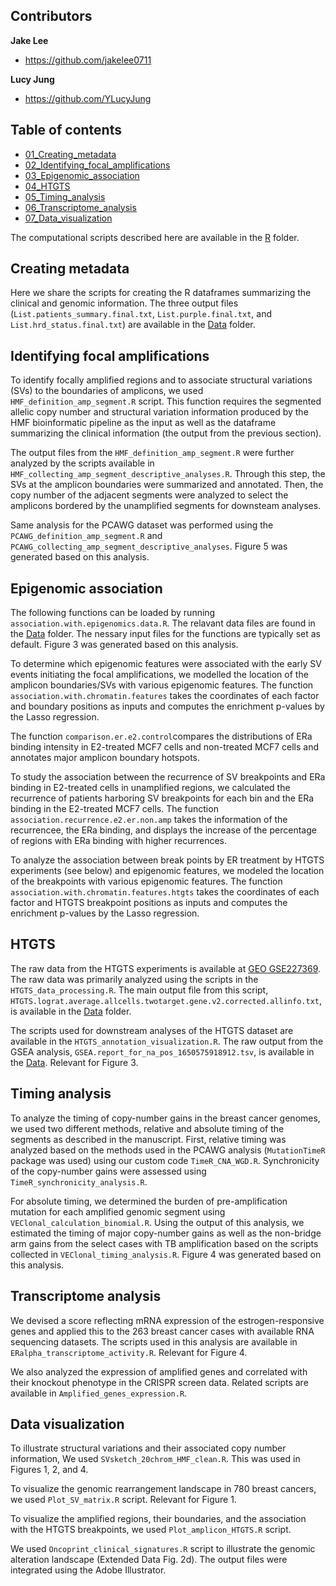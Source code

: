 ## Contributors

**Jake Lee**
- <https://github.com/jakelee0711>

**Lucy Jung**
- <https://github.com/YLucyJung>

## Table of contents

- [01_Creating_metadata](#Creating-metadata)
- [02_Identifying_focal_amplifications](#Identifying-focal-amplifications)
- [03_Epigenomic_association](#Epigenomic-association)
- [04_HTGTS](#HTGTS)
- [05_Timing_analysis](#Timing-analysis)
- [06_Transcriptome_analysis](#Transcriptome-analysis)
- [07_Data_visualization](#Data-visualization)

The computational scripts described here are available in the [R](https://github.com/parklab/focal-amplification/blob/main/R) folder.

## Creating metadata
Here we share the scripts for creating the R dataframes summarizing the clinical and genomic information. The three output files (`List.patients_summary.final.txt`, `List.purple.final.txt`, and `List.hrd_status.final.txt`) are available in the <a href="https://github.com/parklab/focal-amplification/blob/main/Data">Data</a> folder.

## Identifying focal amplifications
To identify focally amplified regions and to associate structural variations (SVs) to the boundaries of amplicons, we used `HMF_definition_amp_segment.R` script. This function requires the segmented allelic copy number and structural variation information produced by the HMF bioinformatic pipeline as the input as well as the dataframe summarizing the clinical information (the output from the previous section).

The output files from the `HMF_definition_amp_segment.R` were further analyzed by the scripts available in `HMF_collecting_amp_segment_descriptive_analyses.R`. Through this step, the SVs at the amplicon boundaries were summarized and annotated. Then, the copy number of the adjacent segments were analyzed to select the amplicons bordered by the unamplified segments for downsteam analyses.

Same analysis for the PCAWG dataset was performed using the `PCAWG_definition_amp_segment.R` and `PCAWG_collecting_amp_segment_descriptive_analyses`. Figure 5 was generated based on this analysis.

## Epigenomic association
The following functions can be loaded by running `association.with.epigenomics.data.R`. The relavant data files are found in the <a href="https://github.com/parklab/focal-amplification/blob/main/Data">Data</a> folder. The nessary input files for the functions are typically set as default. Figure 3 was generated based on this analysis.

To determine which epigenomic features were associated with the early SV events initiating the focal amplifications, we modelled the location of the amplicon boundaries/SVs with various epigenomic features. The function `association.with.chromatin.features` takes the coordinates of each factor and boundary positions as inputs and computes the enrichment p-values by the Lasso regression. 

The function `comparison.er.e2.control`compares the distributions of ERa binding intensity in E2-treated MCF7 cells and non-treated MCF7 cells and annotates major amplicon boundary hotspots.  

To study the association between the recurrence of SV breakpoints and ERa binding in E2-treated cells in unamplified regions, we calculated the recurrence of patients harboring SV breakpoints for each bin and the ERa binding in the E2-treated MCF7 cells. The function `association.recurrence.e2.er.non.amp` takes the information of the recurrencee, the ERa binding, and displays the increase of the percentage of regions with ERa binding with higher recurrences.

To analyze the association between break points by ER treatment by HTGTS experiments (see below) and epigenomic features, 
we modeled the location of the breakpoints with various epigenomic features. The function `association.with.chromatin.features.htgts` takes the coordinates of each factor and HTGTS breakpoint positions as inputs and computes the enrichment p-values by the Lasso regression. 

## HTGTS
The raw data from the HTGTS experiments is available at [GEO GSE227369](https://www.ncbi.nlm.nih.gov/geo/query/acc.cgi?acc=GSE227369). The raw data was primarily analyzed using the scripts in the `HTGTS_data_processing.R`. The main output file from this script, `HTGTS.lograt.average.allcells.twotarget.gene.v2.corrected.allinfo.txt`, is available in the <a href="https://github.com/parklab/focal-amplification/blob/main/Data">Data</a> folder.

The scripts used for downstream analyses of the HTGTS dataset are available in the `HTGTS_annotation_visualization.R`. The raw output from the GSEA analysis, `GSEA.report_for_na_pos_1650575918912.tsv`, is available in the <a href="https://github.com/parklab/focal-amplification/blob/main/Data">Data</a>. Relevant for Figure 3.

## Timing analysis
To analyze the timing of copy-number gains in the breast cancer genomes, we used two different methods, relative and absolute timing of the segments as described in the manuscript. First, relative timing was analyzed based on the methods used in the PCAWG analysis (`MutationTimeR` package was used) using our custom code `TimeR_CNA_WGD.R`. Synchronicity of the copy-number gains were assessed using `TimeR_synchronicity_analysis.R`.

For absolute timing, we determined the burden of pre-amplification mutation for each amplified genomic segment using `VEClonal_calculation_binomial.R`. Using the output of this analysis, we estimated the timing of major copy-number gains as well as the non-bridge arm gains from the select cases with TB amplification based on the scripts collected in `VEClonal_timing_analysis.R`. Figure 4 was generated based on this analysis.

## Transcriptome analysis
We devised a score reflecting mRNA expression of the estrogen-responsive genes and applied this to the 263 breast cancer cases with available RNA sequencing datasets. The scripts used in this analysis are available in `ERalpha_transcriptome_activity.R`. Relevant for Figure 4.

We also analyzed the expression of amplified genes and correlated with their knockout phenotype in the CRISPR screen data. Related scripts are available in `Amplified_genes_expression.R`.

## Data visualization
To illustrate structural variations and their associated copy number information, We used `SVsketch_20chrom_HMF_clean.R`. This was used in Figures 1, 2, and 4.

To visualize the genomic rearrangement landscape in 780 breast cancers, we used `Plot_SV_matrix.R` script. Relevant for Figure 1.

To visualize the amplified regions, their boundaries, and the association with the HTGTS breakpoints, we used `Plot_amplicon_HTGTS.R` script.

We used `Oncoprint_clinical_signatures.R` script to illustrate the genomic alteration landscape (Extended Data Fig. 2d). The output files were integrated using the Adobe Illustrator.




